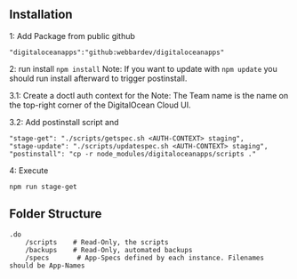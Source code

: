 ## Installation

1: Add Package from public github 
````
"digitaloceanapps":"github:webbardev/digitaloceanapps"
````

2: run install
``npm install``
Note: If you want to update with ``npm update`` you should run install afterward to trigger postinstall.

3.1: Create a doctl auth context for the <DO-Team-Name>
Note: The Team name is the name on the top-right corner of the DigitalOcean Cloud UI.

3.2: Add postinstall script and
````
"stage-get": "./scripts/getspec.sh <AUTH-CONTEXT> staging",
"stage-update": "./scripts/updatespec.sh <AUTH-CONTEXT> staging",
"postinstall": "cp -r node_modules/digitaloceanapps/scripts ."
````

4: Execute
````
npm run stage-get
````

## Folder Structure
````
.do
    /scripts    # Read-Only, the scripts
    /backups    # Read-Only, automated backups
    /specs       # App-Specs defined by each instance. Filenames should be App-Names
````


